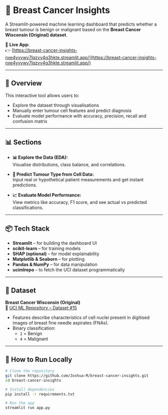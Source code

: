 # 🧠 Breast Cancer Insights

A Streamlit-powered machine learning dashboard that predicts whether a breast tumour is benign or malignant based on the **Breast Cancer Wisconsin (Original) dataset**.

🔗 **Live App:**  
👉 [https://breast-cancer-insights-nxe4yvvwv7lqzvv4q3hkte.streamlit.app/](https://breast-cancer-insights-nxe4yvvwv7lqzvv4q3hkte.streamlit.app/)

---

## 📌 Overview

This interactive tool allows users to:
- Explore the dataset through visualisations
- Manually enter tumour cell features and predict diagnosis
- Evaluate model performance with accuracy, precision, recall and confusion matrix

---

## 📊 Sections
- **📊 Explore the Data (EDA):**  
  Visualise distributions, class balance, and correlations.

- **🔮 Predict Tumour Type from Cell Data:**  
  Input real or hypothetical patient measurements and get instant predictions.

- **📈 Evaluate Model Performance:**  
  View metrics like accuracy, F1 score, and see actual vs predicted classifications.

---

## 📦 Tech Stack
- **Streamlit** – for building the dashboard UI
- **scikit-learn** – for training models
- **SHAP (optional)** – for model explainability
- **Matplotlib & Seaborn** – for plotting
- **Pandas & NumPy** – for data manipulation
- **ucimlrepo** – to fetch the UCI dataset programmatically

---

## 📁 Dataset
**Breast Cancer Wisconsin (Original)**  
🔗 [UCI ML Repository – Dataset #15](https://archive.ics.uci.edu/dataset/15/breast+cancer+wisconsin+original)

- Features describe characteristics of cell nuclei present in digitised images of breast fine needle aspirates (FNAs).
- Binary classification:
  - `2` = Benign
  - `4` = Malignant

---

## 🚀 How to Run Locally

```bash
# Clone the repository
git clone https://github.com/Joshua-M/breast-cancer-insights.git
cd breast-cancer-insights

# Install dependencies
pip install -r requirements.txt

# Run the app
streamlit run app.py
